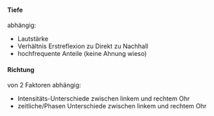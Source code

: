 #### Tiefe
abhängig:
- Lautstärke
- Verhältnis Erstreflexion zu Direkt zu Nachhall
- hochfrequente Anteile (keine Ahnung wieso)
#### Richtung
von 2 Faktoren abhängig:
- Intensitäts-Unterschiede zwischen linkem und rechtem Ohr
- zeitliche/Phasen Unterschiede zwischen linkem und rechtem Ohr


